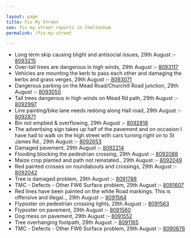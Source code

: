 ```yaml
---

layout: page
title: Fix My Street
seo: fix my street reports in Cheltenham
permalink: /fix-my-street

---
```


<!-- fix_marker starts -->

- Long term skip causing blight and antisocial issues, 29th August :- [8093215](https://www.fixmystreet.com/report/8093215)
- Over-tall trees are dangerous in high winds, 29th August :- [8093117](https://www.fixmystreet.com/report/8093117)
- Vehicles are mounting the kerb to pass each other and damaging the kerbs and grass verges, 29th August :- [8093071](https://www.fixmystreet.com/report/8093071)
- Dangerous parking on the Mead Road/Churchill Road junction, 29th August :- [8093050](https://www.fixmystreet.com/report/8093050)
- Tall trees dangerous in high winds on Mead Rd path, 29th August :- [8092997](https://www.fixmystreet.com/report/8092997)
- Line painting/bike lane needs redoing along Hall road, 29th August :- [8092871](https://www.fixmystreet.com/report/8092871)
- Bin not emptied & overflowing, 29th August :- [8092818](https://www.fixmystreet.com/report/8092818)
- The advertising sign takes up half of the pavement and on occasion I have had to walk on the high street with cars turning right on to St James Rd., 29th August :- [8092653](https://www.fixmystreet.com/report/8092653)
- Damaged pavement, 29th August :- [8092214](https://www.fixmystreet.com/report/8092214)
- Flooding blocking the pedestrian crossing, 29th August :- [8092088](https://www.fixmystreet.com/report/8092088)
- Maize crop planted and path not reinstated., 29th August :- [8092049](https://www.fixmystreet.com/report/8092049)
- Red painted crosses on roundabouts and crossings, 29th August :- [8092042](https://www.fixmystreet.com/report/8092042)
- Tree is damaged problem, 29th August :- [8091788](https://www.fixmystreet.com/report/8091788)
- TMC - Defects - Other FW6  Surface problem, 29th August :- [8091607](https://www.fixmystreet.com/report/8091607)
- Red lines have been painted on the white Road markings. This is offensive and illegal.., 29th August :- [8091564](https://www.fixmystreet.com/report/8091564)
- Flyposter on pedestrian crossing lights, 29th August :- [8091563](https://www.fixmystreet.com/report/8091563)
- Flyposter on pavement, 29th August :- [8091560](https://www.fixmystreet.com/report/8091560)
- Dog mess on pavement, 29th August :- [8091552](https://www.fixmystreet.com/report/8091552)
- Tree overhanging footpath, 29th August :- [8091165](https://www.fixmystreet.com/report/8091165)
- TMC - Defects - Other FW6  Surface problem, 29th August :- [8090876](https://www.fixmystreet.com/report/8090876)

<!-- fix_marker ends -->